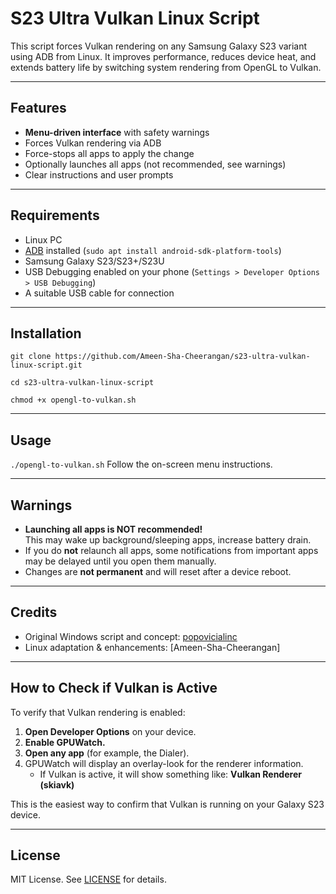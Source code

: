 # S23 Ultra Vulkan Linux Script

This script forces Vulkan rendering on any Samsung Galaxy S23 variant using ADB from Linux. It improves performance, reduces device heat, and extends battery life by switching system rendering from OpenGL to Vulkan.

---

## Features

- **Menu-driven interface** with safety warnings
- Forces Vulkan rendering via ADB
- Force-stops all apps to apply the change
- Optionally launches all apps (not recommended, see warnings)
- Clear instructions and user prompts

---

## Requirements

- Linux PC
- [ADB](https://developer.android.com/tools/adb) installed (`sudo apt install android-sdk-platform-tools`)
- Samsung Galaxy S23/S23+/S23U
- USB Debugging enabled on your phone (`Settings > Developer Options > USB Debugging`)
- A suitable USB cable for connection

---

## Installation
`git clone https://github.com/Ameen-Sha-Cheerangan/s23-ultra-vulkan-linux-script.git`

`cd s23-ultra-vulkan-linux-script`

`chmod +x opengl-to-vulkan.sh`


---

## Usage

`./opengl-to-vulkan.sh`
Follow the on-screen menu instructions.

---

## Warnings

- **Launching all apps is NOT recommended!**  
  This may wake up background/sleeping apps, increase battery drain.  
- If you do **not** relaunch all apps, some notifications from important apps may be delayed until you open them manually.
- Changes are **not permanent** and will reset after a device reboot.

---

## Credits

- Original Windows script and concept: [popovicialinc](https://github.com/popovicialinc)
- Linux adaptation & enhancements: [Ameen-Sha-Cheerangan]

---

## How to Check if Vulkan is Active

To verify that Vulkan rendering is enabled:

1. **Open Developer Options** on your device.
2. **Enable GPUWatch.**
3. **Open any app** (for example, the Dialer).
4. GPUWatch will display an overlay-look for the renderer information.
   - If Vulkan is active, it will show something like: **Vulkan Renderer (skiavk)**

This is the easiest way to confirm that Vulkan is running on your Galaxy S23 device.


---
## License

MIT License. See [LICENSE](LICENSE) for details.
